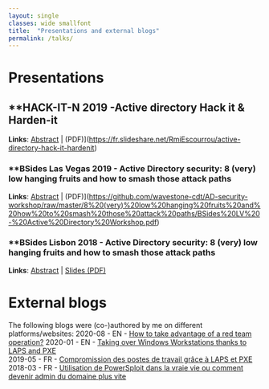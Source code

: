 ```yaml
---
layout: single
classes: wide smallfont
title:  "Presentations and external blogs"
permalink: /talks/
---
```


# Presentations

## **HACK-IT-N 2019 -Active directory Hack it & Harden-it
**Links**: [Abstract](https://www.hack-it-n.com/schedule/active-directory-hack-it-harden-it/) | (PDF)](https://fr.slideshare.net/RmiEscourrou/active-directory-hack-it-hardenit)

### **BSides Las Vegas 2019 - Active Directory security: 8 (very) low hanging fruits and how to smash those attack paths
**Links**: [Abstract](https://infocondb.org/con/security-bsides/bsideslv-2019/active-directory-security-8-very-low-hanging-fruits-and-how-to-smash-those-attack-paths) | (PDF)](https://github.com/wavestone-cdt/AD-security-workshop/raw/master/8%20(very)%20low%20hanging%20fruits%20and%20how%20to%20smash%20those%20attack%20paths/BSides%20LV%20-%20Active%20Directory%20Workshop.pdf)

### **BSides Lisbon 2018 - Active Directory security: 8 (very) low hanging fruits and how to smash those attack paths
**Links**: [Abstract](https://bsideslisbon.org/2018/speakers/#r%C3%A9miescourrouandnicolasdaubresseWorkshop) | [Slides (PDF)](https://github.com/wavestone-cdt/AD-security-workshop/raw/master/8%20(very)%20low%20hanging%20fruits%20and%20how%20to%20smash%20those%20attack%20paths/BSides%20LV%20-%20Active%20Directory%20Workshop.pdf)

# External blogs

The following blogs were (co-)authored by me on different platforms/websites:
2020-08 - EN - [How to take advantage of a red team operation?](https://www.riskinsight-wavestone.com/en/2020/08/how-to-take-advantage-of-a-red-team-operation/)
2020-01 - EN - [Taking over Windows Workstations thanks to LAPS and PXE](https://www.securityinsider-wavestone.com/2020/01/taking-over-windows-workstations-pxe-laps.html)  
2019-05 - FR - [Compromission des postes de travail grâce à LAPS et PXE](https://connect.ed-diamond.com/MISC/MISC-103/Compromission-des-postes-de-travail-grace-a-LAPS-et-PXE)
2018-03 - FR - [Utilisation de PowerSploit dans la vraie vie ou comment devenir admin du domaine plus vite](https://connect.ed-diamond.com/MISC/MISC-096/Utilisation-de-PowerSploit-dans-la-vraie-vie-ou-comment-devenir-admin-du-domaine-plus-vite)